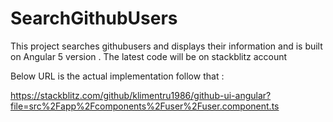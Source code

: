 # SearchGithubUsers
This project searches githubusers and displays their information and is built on Angular 5 version . 
The latest code will be on stackblitz account 

Below URL is the actual implementation follow that :

https://stackblitz.com/github/klimentru1986/github-ui-angular?file=src%2Fapp%2Fcomponents%2Fuser%2Fuser.component.ts
